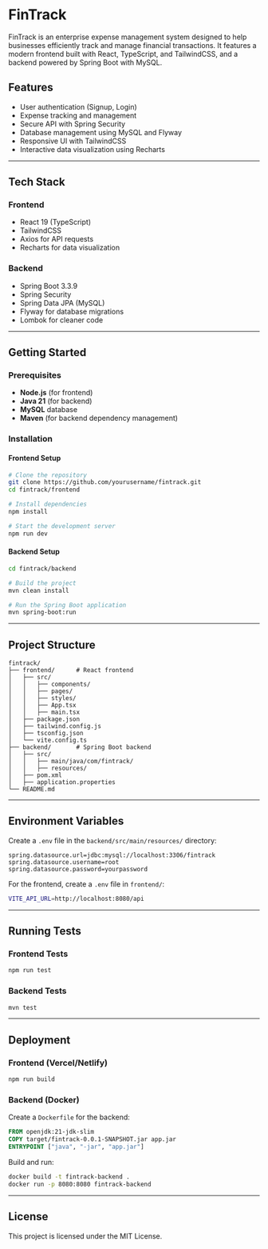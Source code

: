 # FinTrack

FinTrack is an enterprise expense management system designed to help businesses efficiently track and manage financial transactions. It features a modern frontend built with React, TypeScript, and TailwindCSS, and a backend powered by Spring Boot with MySQL.

## Features

- User authentication (Signup, Login)
- Expense tracking and management
- Secure API with Spring Security
- Database management using MySQL and Flyway
- Responsive UI with TailwindCSS
- Interactive data visualization using Recharts

---

## Tech Stack

### Frontend

- React 19 (TypeScript)
- TailwindCSS
- Axios for API requests
- Recharts for data visualization

### Backend

- Spring Boot 3.3.9
- Spring Security
- Spring Data JPA (MySQL)
- Flyway for database migrations
- Lombok for cleaner code

---

## Getting Started

### Prerequisites

- **Node.js** (for frontend)
- **Java 21** (for backend)
- **MySQL** database
- **Maven** (for backend dependency management)

### Installation

#### Frontend Setup

```sh
# Clone the repository
git clone https://github.com/yourusername/fintrack.git
cd fintrack/frontend

# Install dependencies
npm install

# Start the development server
npm run dev
```

#### Backend Setup

```sh
cd fintrack/backend

# Build the project
mvn clean install

# Run the Spring Boot application
mvn spring-boot:run
```

---

## Project Structure

```
fintrack/
├── frontend/      # React frontend
│   ├── src/
│   │   ├── components/
│   │   ├── pages/
│   │   ├── styles/
│   │   ├── App.tsx
│   │   ├── main.tsx
│   ├── package.json
│   ├── tailwind.config.js
│   ├── tsconfig.json
│   └── vite.config.ts
├── backend/       # Spring Boot backend
│   ├── src/
│   │   ├── main/java/com/fintrack/
│   │   ├── resources/
│   ├── pom.xml
│   ├── application.properties
└── README.md
```

---

## Environment Variables

Create a `.env` file in the `backend/src/main/resources/` directory:

```properties
spring.datasource.url=jdbc:mysql://localhost:3306/fintrack
spring.datasource.username=root
spring.datasource.password=yourpassword
```

For the frontend, create a `.env` file in `frontend/`:

```sh
VITE_API_URL=http://localhost:8080/api
```

---

## Running Tests

### Frontend Tests

```sh
npm run test
```

### Backend Tests

```sh
mvn test
```

---

## Deployment

### Frontend (Vercel/Netlify)

```sh
npm run build
```

### Backend (Docker)

Create a `Dockerfile` for the backend:

```dockerfile
FROM openjdk:21-jdk-slim
COPY target/fintrack-0.0.1-SNAPSHOT.jar app.jar
ENTRYPOINT ["java", "-jar", "app.jar"]
```

Build and run:

```sh
docker build -t fintrack-backend .
docker run -p 8080:8080 fintrack-backend
```

---

## License

This project is licensed under the MIT License.

